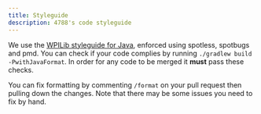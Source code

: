 ```yaml
---
title: Styleguide
description: 4788's code styleguide
---
```


We use the [WPILib styleguide for Java](https://github.com/wpilibsuite/styleguide/blob/main/README.md), enforced using spotless, spotbugs and pmd. You can check if your code complies by running `./gradlew build -PwithJavaFormat`. In order for any code to be merged it **must** pass these checks.

You can fix formatting by commenting `/format` on your pull request then pulling down the changes. Note that there may be some issues you need to fix by hand.
